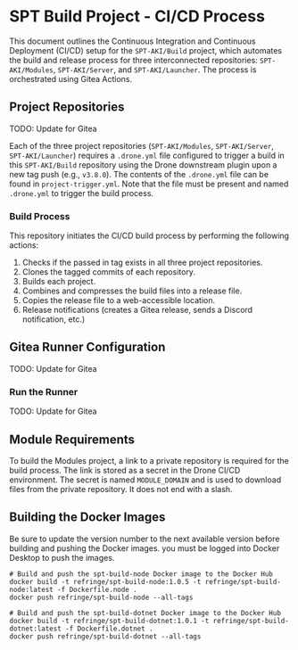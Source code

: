 # SPT Build Project - CI/CD Process

This document outlines the Continuous Integration and Continuous Deployment (CI/CD) setup for the `SPT-AKI/Build` project, which automates the build and release process for three interconnected repositories: `SPT-AKI/Modules`, `SPT-AKI/Server`, and `SPT-AKI/Launcher`. The process is orchestrated using Gitea Actions.

## Project Repositories

TODO: Update for Gitea

Each of the three project repositories (`SPT-AKI/Modules`, `SPT-AKI/Server`, `SPT-AKI/Launcher`) requires a `.drone.yml` file configured to trigger a build in this `SPT-AKI/Build` repository using the Drone downstream plugin upon a new tag push (e.g., `v3.8.0`). The contents of the `.drone.yml` file can be found in `project-trigger.yml`. Note that the file must be present and named `.drone.yml` to trigger the build process.

### Build Process

This repository initiates the CI/CD build process by performing the following actions:

1. Checks if the passed in tag exists in all three project repositories.
1. Clones the tagged commits of each repository.
1. Builds each project.
1. Combines and compresses the build files into a release file.
1. Copies the release file to a web-accessible location.
1. Release notifications (creates a Gitea release, sends a Discord notification, etc.)

## Gitea Runner Configuration

TODO: Update for Gitea

### Run the Runner

TODO: Update for Gitea

## Module Requirements

To build the Modules project, a link to a private repository is required for the build process. The link is stored as a secret in the Drone CI/CD environment. The secret is named `MODULE_DOMAIN` and is used to download files from the private repository. It does not end with a slash.

## Building the Docker Images

Be sure to update the version number to the next available version before building and pushing the Docker images. you must be logged into Docker Desktop to push the images.

```
# Build and push the spt-build-node Docker image to the Docker Hub
docker build -t refringe/spt-build-node:1.0.5 -t refringe/spt-build-node:latest -f Dockerfile.node .
docker push refringe/spt-build-node --all-tags

# Build and push the spt-build-dotnet Docker image to the Docker Hub
docker build -t refringe/spt-build-dotnet:1.0.1 -t refringe/spt-build-dotnet:latest -f Dockerfile.dotnet .
docker push refringe/spt-build-dotnet --all-tags
```
